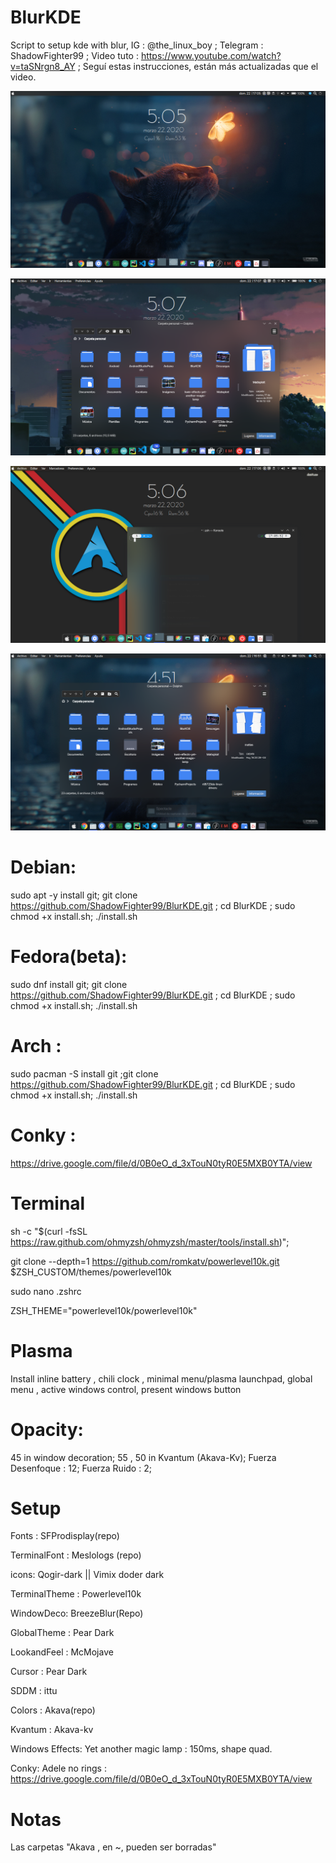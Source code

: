 # BlurKDE
Script to setup kde with blur, IG : @the_linux_boy ; Telegram : ShadowFighter99 ; Video tuto : https://www.youtube.com/watch?v=taSNrgn8_AY ; Seguí estas instrucciones, están más actualizadas que el video.

![](Images/Captura_de_pantalla_22-03_1705.png)

![](Images/Captura_de_pantalla_22-03_1707.png)

![](Images/Captura_de_pantalla_22-03_1706.png)

![](Images/Captura_de_pantalla_22-03_1651.png)

# Debian:
sudo apt -y install git; git clone https://github.com/ShadowFighter99/BlurKDE.git ; cd BlurKDE ; sudo chmod +x install.sh; ./install.sh
# Fedora(beta):
sudo dnf install git; git clone https://github.com/ShadowFighter99/BlurKDE.git ; cd BlurKDE ; sudo chmod +x install.sh; ./install.sh
# Arch : 
sudo pacman -S install git ;git clone https://github.com/ShadowFighter99/BlurKDE.git ; cd BlurKDE ; sudo chmod +x install.sh; ./install.sh
# Conky : 
https://drive.google.com/file/d/0B0eO_d_3xTouN0tyR0E5MXB0YTA/view

# Terminal
 sh -c "$(curl -fsSL https://raw.github.com/ohmyzsh/ohmyzsh/master/tools/install.sh)";
 
git clone --depth=1 https://github.com/romkatv/powerlevel10k.git $ZSH_CUSTOM/themes/powerlevel10k

sudo nano .zshrc

ZSH_THEME="powerlevel10k/powerlevel10k"
# #########################################################################################################################
# Plasma
Install inline battery , chili clock , minimal menu/plasma launchpad, global menu , active windows control, present windows button 
# Opacity:
45 in window decoration;
55 , 50 in Kvantum (Akava-Kv);
Fuerza Desenfoque : 12;
Fuerza Ruido : 2;
# Setup
Fonts : SFProdisplay(repo)

TerminalFont : Meslologs (repo)

icons: Qogir-dark || Vimix doder dark

TerminalTheme : Powerlevel10k

WindowDeco: BreezeBlur(Repo)

GlobalTheme : Pear Dark

LookandFeel : McMojave

Cursor : Pear Dark

SDDM : ittu

Colors : Akava(repo)

Kvantum : Akava-kv

Windows Effects: Yet another magic lamp : 150ms, shape quad.

Conky: Adele no rings : https://drive.google.com/file/d/0B0eO_d_3xTouN0tyR0E5MXB0YTA/view

# Notas
Las carpetas "Akava , en ~, pueden ser borradas"
